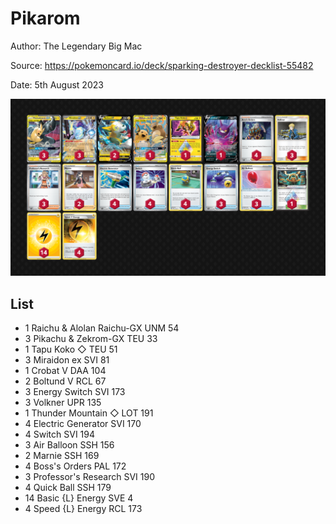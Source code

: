 # Pikarom

Author: The Legendary Big Mac

Source: <https://pokemoncard.io/deck/sparking-destroyer-decklist-55482>

Date: 5th August 2023

![decklist](../../images/PAL/Pikarom/5-%20Pikarom.png)

## List

* 1 Raichu & Alolan Raichu-GX UNM 54
* 3 Pikachu & Zekrom-GX TEU 33
* 1 Tapu Koko ◇ TEU 51
* 3 Miraidon ex SVI 81
* 1 Crobat V DAA 104
* 2 Boltund V RCL 67
* 3 Energy Switch SVI 173
* 3 Volkner UPR 135
* 1 Thunder Mountain ◇ LOT 191
* 4 Electric Generator SVI 170
* 4 Switch SVI 194
* 3 Air Balloon SSH 156
* 2 Marnie SSH 169
* 4 Boss's Orders PAL 172
* 3 Professor's Research SVI 190
* 4 Quick Ball SSH 179
* 14 Basic {L} Energy SVE 4
* 4 Speed {L} Energy RCL 173
